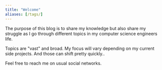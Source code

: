 ```yaml
---
title: "Welcome"
aliases: [/tags/]
---
```


The purpose of this blog is to share my knowledge but also share my struggle as I go through different topics in my computer science engineers life.

Topics are "vast" and broad. My focus will vary depending on my current side projects. And those can shift pretty quickly..

Feel free to reach me on usual social networks.
